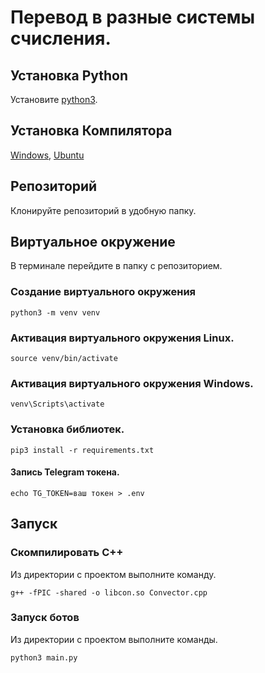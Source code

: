 # Перевод в разные системы счисления.

## Установка Python

Установите [python3](https://realpython.com/installing-python/).

## Установка Компилятора
[Windows](https://metanit.com/cpp/tutorial/1.2.php),
[Ubuntu](https://andreyex.ru/ubuntu/kak-ustanovit-g-v-ubuntu/)

## Репозиторий
Клонируйте репозиторий в удобную папку.

## Виртуальное окружение
В терминале перейдите в папку с репозиторием.

### Создание виртуального окружения
```bush 
python3 -m venv venv
```

### Активация виртуального окружения Linux.

```bush
source venv/bin/activate
```

### Активация виртуального окружения Windows.

```bush
venv\Scripts\activate
```

### Установка библиотек.

```bush 
pip3 install -r requirements.txt
```

#### Запись Telegram токена.
```bush
echo TG_TOKEN=ваш токен > .env
```

## Запуск

### Скомпилировать С++

Из директории с проектом выполните команду.
```bush
g++ -fPIC -shared -o libcon.so Convector.cpp
```
### Запуск ботов
Из директории с проектом выполните команды.
```bush
python3 main.py
```
